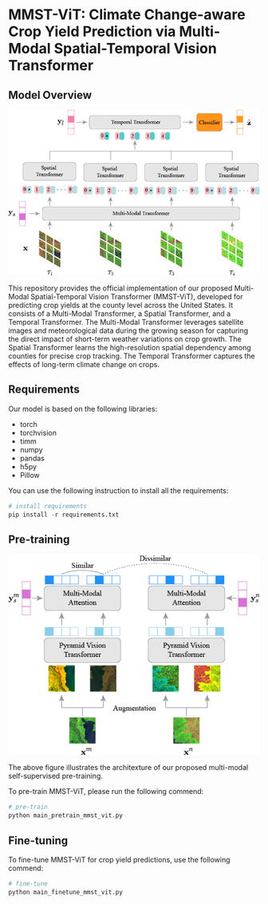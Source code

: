 # MMST-ViT: Climate Change-aware Crop Yield Prediction via Multi-Modal Spatial-Temporal Vision Transformer

## Model Overview

![mmst-vit-arch](./input/mmst-vit-arch.png)



This repository provides the official implementation of our proposed Multi-Modal Spatial-Temporal Vision Transformer (MMST-ViT), developed for predicting crop yields at the county level across the United States. It consists of a Multi-Modal Transformer, a Spatial Transformer, and a Temporal Transformer. The Multi-Modal Transformer leverages satellite images and meteorological data during the growing season for capturing the direct impact of short-term weather variations on crop growth. The Spatial Transformer learns the high-resolution spatial dependency among counties for precise crop tracking. The Temporal Transformer captures the effects of long-term climate change on crops.



## Requirements

Our model is based on the following libraries:

- torch
- torchvision
- timm
- numpy
- pandas
- h5py
- Pillow

You can use the following instruction to install all the requirements:

```python
# install requirements
pip install -r requirements.txt
```



## Pre-training

![method-pvt-simclr](./input/method-pvt-simclr.png)



The above figure illustrates the architexture of our proposed multi-modal self-supervised pre-training.

 To pre-train MMST-ViT, please run the following commend:

```python
# pre-train
python main_pretrain_mmst_vit.py
```



## Fine-tuning

To fine-tune MMST-ViT for crop yield predictions, use the following commend:

```python
# fine-tune
python main_finetune_mmst_vit.py
```

